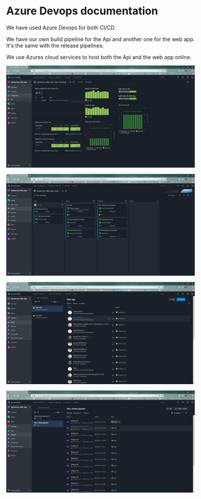 # Azure Devops documentation

We have used Azure Devops for both CI/CD.

We have our own build pipeline for the Api and another one for the web app. It's the same with the release pipelines.

We use Azures cloud services to host both the Api and the web app online.

![Dashboard](images/devopsoverview.PNG)

![Workflow](images/devopsboard.PNG)

![BuildPipeline](images/BuildPipeline.PNG)

![ReleasePipeline](images/ReleasePipeline.PNG)
